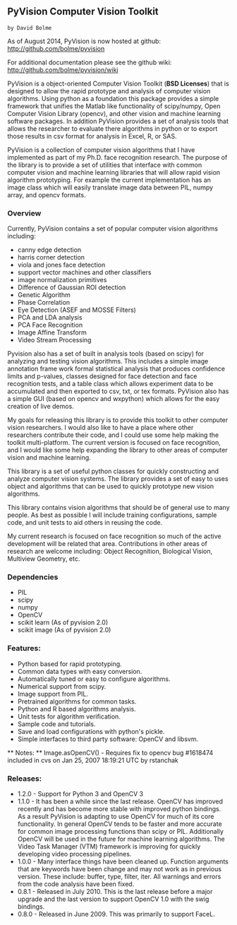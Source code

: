 ## PyVision Computer Vision Toolkit
    by David Bolme

As of August 2014, PyVision is now hosted at github:
    <http://github.com/bolme/pyvision>

For additional documentation please see the github wiki:
    <http://github.com/bolme/pyvision/wiki>

PyVision is a object-oriented Computer Vision Toolkit (**BSD Licenses**) 
that is designed to allow the rapid prototype and analysis of computer 
vision algorithms.  Using python as a foundation this package provides 
a simple framework that unifies the Matlab like functionality of 
scipy/numpy, Open Computer Vision Library (opencv), and other vision 
and machine learning software packages.  In addition PyVision provides 
a set of analysis tools that allows the researcher to evaluate there 
algorithms in python or to export those results in csv format for 
analysis in Excel, R, or SAS.

PyVision is a collection of computer vision algorithms that I have implemented 
as part of my Ph.D. face recognition research.  The purpose of the library is 
to provide a set of utilities that interface with common computer vision and 
machine learning libraries that will allow rapid vision algorithm prototyping. 
For example the current implementation has an image class which will easily 
translate image data between PIL, numpy array, and opencv formats.

### Overview
Currently, PyVision contains a set of popular computer vision algorithms 
including: 

- canny edge detection 
- harris corner detection
- viola and jones face detection
- support vector machines and other classifiers
- image normalization primitives
- Difference of Gaussian ROI detection
- Genetic Algorithm
- Phase Correlation
- Eye Detection (ASEF and MOSSE Filters)
- PCA and LDA analysis
- PCA Face Recognition
- Image Affine Transform
- Video Stream Processing

Pyvision also has a set of built in analysis tools (based on scipy) for 
analyzing and testing vision algorithms.  This includes a simple image 
annotation frame work formal statistical analysis that produces confidence 
limits and p-values, classes designed for face detection and face recognition 
tests, and a table class which allows experiment data to be accumulated and 
then exported to csv, txt, or tex formats.  PyVision also has a simple GUI 
(based on opencv and wxpython) which allows for the easy creation of live 
demos.

My goals for releasing this library is to provide this 
toolkit to other computer vision researchers.  I would also like to have a 
place where other researchers contribute their code, and I could use some 
help making the toolkit multi-platform.  The current version is focused on 
face recognition, and I would like some help expanding the library to other 
areas of computer vision and machine learning.

This library is a set of useful python classes for quickly constructing 
and analyze computer vision systems.  The library provides a set of 
easy to uses object and algorithms that can be used to quickly prototype 
new vision algorithms. 

This library contains vision algorithms that should be of general use 
to many people.  As best as possible I will include training configurations,
sample code, and unit tests to aid others in reusing the code.

My current research is focused on face recognition so much of the active
development will be related that area.  Contributions in other areas of 
research are welcome including: Object Recognition, Biological Vision, 
Multiview Geometry, etc.

### Dependencies

- PIL
- scipy
- numpy
- OpenCV
- scikit learn (As of pyvision 2.0)
- scikit image (As of pyvision 2.0)
	

### Features:
	
- Python based for rapid prototyping.
- Common data types with easy conversion.
- Automatically tuned or easy to configure algorithms.
- Numerical support from scipy.
- Image support from PIL.
- Pretrained algorithms for common tasks.
- Python and R based algorithms analysis.
- Unit tests for algorithm verification.
- Sample code and tutorials.
- Save and load configurations with python's pickle.
- Simple interfaces to third party software: OpenCV and libsvm.

** Notes: **
	Image.asOpenCV() - Requires fix to opencv bug #1618474 included in cvs on 
	    Jan 25, 2007 18:19:21 UTC by rstanchak
	
### Releases:

* 1.2.0 - Support for Python 3 and OpenCV 3
* 1.1.0 - It has been a while since the last release.  OpenCV has improved 
            recently and has become more stable with improved python bindings.  
            As a result PyVision is adapting to use OpenCV for much of its
            core functionality.  In general OpenCV tends to be faster and 
            more accurate for common image processing functions than scipy or
            PIL.  Additionally OpenCV will be used in the future for machine
            learning algorithms.  The Video Task Manager (VTM) framework is 
            improving for quickly developing video processing pipelines.  
* 1.0.0 - Many interface things have been cleaned up.
            Function arguments that are keywords have been change and may not 
            work as in previous version.  These include: buffer, type, filter,
            iter. All warnings and errors from the code analysis have been 
            fixed.
* 0.8.1 - Released in July 2010. This is the last release before a major 
            upgrade and the last version to support OpenCV 1.0 with the swig 
            bindings.
* 0.8.0 - Released in June 2009.  This was primarily to support FaceL.

